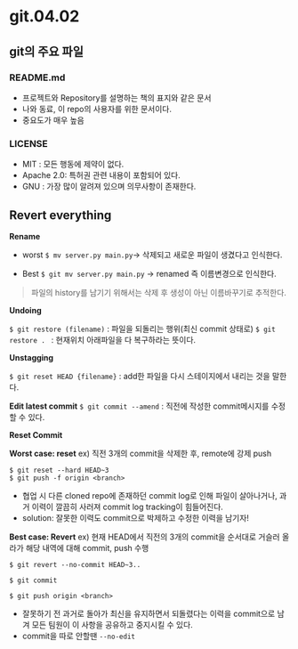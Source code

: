 # git.04.02 

## git의 주요 파일

### README.md

- 프로젝트와 Repository를 설명하는 책의 표지와 같은 문서
- 나와 동료, 이 repo의 사용자를 위한 문서이다. 
- 중요도가 매우 높음

### LICENSE

- MIT : 모든 행동에 제약이 없다.
- Apache 2.0: 특허권 관련 내용이 포함되어 있다.
- GNU : 가장 많이 알려져 있으며 의무사항이 존재한다.

## Revert everything

**Rename**

- worst
 `$ mv server.py main.py`-> 삭제되고 새로운 파일이 생겼다고 인식한다.

- Best
 `$ git mv server.py main.py` -> renamed    즉 이름변경으로 인식한다.

> 파일의 history를 남기기 위해서는 삭제 후 생성이 아닌 이름바꾸기로 추적한다.

**Undoing**

`$ git restore (filename)` : 파일을  되돌리는 행위(최신 commit 상태로)
`$ git restore . ` : 현재위치 아래파일을 다 복구하라는 뜻이다.  

**Unstagging**

`$ git reset HEAD {filename}` : add한 파일을 다시 스테이지에서 내리는 것을 말한다.


**Edit latest commit**
`$ git commit --amend` : 직전에 작성한 commit메시지를 수정할 수 있다.

**Reset Commit**

**Worst case: reset**
ex) 직전 3개의 commit을 삭제한 후, remote에 강제 push
```
$ git reset --hard HEAD~3
$ git push -f origin <branch>
```
* 협업 시 다른 cloned repo에 존재하던 commit log로 인해 파일이 살아나거나, 과거 이력이 깔끔히 사러져 commit log tracking이 힘들어진다.
* solution: 잘못한 이력도 commit으로 박제하고 수정한 이력을 남기자!

**Best case: Revert**
ex) 현재 HEAD에서 직전의 3개의 commit을 순서대로 거슬러 올라가 해당 내역에 대해 commit, push 수행
```
$ git revert --no-commit HEAD~3..

$ git commit

$ git push origin <branch>
```
* 잘못하기 전 과거로 돌아가 최신을 유지하면서 되돌렸다는 이력을 commit으로 남겨 모든 팀원이 이 사항을 공유하고 중지시킬 수 있다.
* commit을 따로 안할땐 `--no-edit`
```
